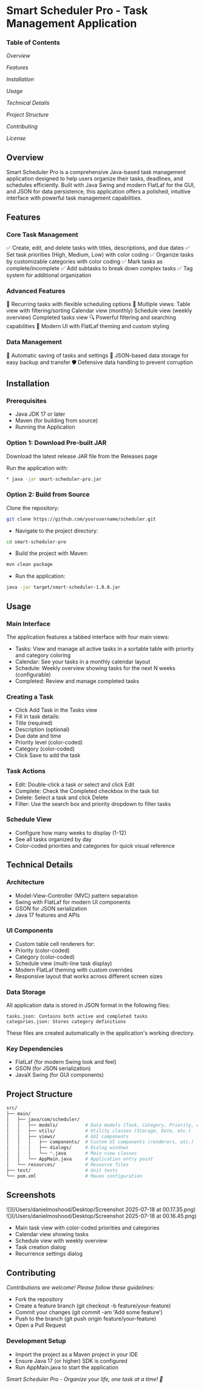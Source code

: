 # Smart Scheduler Pro - Task Management Application


### Table of Contents

_Overview_

_Features_

_Installation_

_Usage_

_Technical Details_

_Project Structure_

_Contributing_

_License_

## Overview

Smart Scheduler Pro is a comprehensive Java-based task management application designed to help users organize their tasks, deadlines, and schedules efficiently. Built with Java Swing and modern FlatLaf for the GUI, and JSON for data persistence, this application offers a polished, intuitive interface with powerful task management capabilities.

## Features

### Core Task Management

✅ Create, edit, and delete tasks with titles, descriptions, and due dates
✅ Set task priorities (High, Medium, Low) with color coding
✅ Organize tasks by customizable categories with color coding
✅ Mark tasks as complete/incomplete
✅ Add subtasks to break down complex tasks
✅ Tag system for additional organization

### Advanced Features

🔄 Recurring tasks with flexible scheduling options
📅 Multiple views:
Table view with filtering/sorting
Calendar view (monthly)
Schedule view (weekly overview)
Completed tasks view
🔍 Powerful filtering and searching capabilities
🎨 Modern UI with FlatLaf theming and custom styling

### Data Management

💾 Automatic saving of tasks and settings
🔄 JSON-based data storage for easy backup and transfer
🛡️ Defensive data handling to prevent corruption

## Installation

### Prerequisites

* Java JDK 17 or later
* Maven (for building from source)
* Running the Application

### Option 1: Download Pre-built JAR

Download the latest release JAR file from the Releases page

Run the application with:
``` bash
* java -jar smart-scheduler-pro.jar
```
### Option 2: Build from Source

Clone the repository:

``` bash
git clone https://github.com/yourusername/scheduler.git
```
* Navigate to the project directory:

``` bash
cd smart-scheduler-pro
```
* Build the project with Maven:
``` bash
mvn clean package
```
* Run the application:
``` bash
java -jar target/smart-scheduler-1.0.0.jar
```

## Usage

### Main Interface

The application features a tabbed interface with four main views:

* Tasks: View and manage all active tasks in a sortable table with priority and category coloring
* Calendar: See your tasks in a monthly calendar layout
* Schedule: Weekly overview showing tasks for the next N weeks (configurable)
* Completed: Review and manage completed tasks

### Creating a Task

* Click Add Task in the Tasks view
* Fill in task details:
* Title (required)
* Description (optional)
* Due date and time
* Priority level (color-coded)
* Category (color-coded)
* Click Save to add the task

### Task Actions

* Edit: Double-click a task or select and click Edit
* Complete: Check the Completed checkbox in the task list
* Delete: Select a task and click Delete
* Filter: Use the search box and priority dropdown to filter tasks

### Schedule View

* Configure how many weeks to display (1-12)
* See all tasks organized by day
* Color-coded priorities and categories for quick visual reference


## Technical Details

### Architecture

* Model-View-Controller (MVC) pattern separation
* Swing with FlatLaf for modern UI components
* GSON for JSON serialization
* Java 17 features and APIs

### UI Components

* Custom table cell renderers for:
* Priority (color-coded)
* Category (color-coded)
* Schedule view (multi-line task display)
* Modern FlatLaf theming with custom overrides
* Responsive layout that works across different screen sizes

### Data Storage

All application data is stored in JSON format in the following files:

    tasks.json: Contains both active and completed tasks
    categories.json: Stores category definitions

These files are created automatically in the application's working directory.

### Key Dependencies

* FlatLaf (for modern Swing look and feel)
* GSON (for JSON serialization)
* JavaX Swing (for GUI components)


## Project Structure
```bash
src/
├── main/
│   ├── java/com/scheduler/
│   │   ├── models/          # Data models (Task, Category, Priority, etc.)
│   │   ├── utils/           # Utility classes (Storage, Date, etc.)
│   │   ├── views/           # GUI components
│   │   │   ├── components/  # Custom UI components (renderers, etc.)
│   │   │   ├── dialogs/     # Dialog windows
│   │   │   └── *.java       # Main view classes
│   │   └── AppMain.java     # Application entry point
│   └── resources/           # Resource files
├── test/                    # Unit tests
└── pom.xml                  # Maven configuration
```
## Screenshots
![](/Users/danielmoshood/Desktop/Screenshot 2025-07-18 at 00.17.35.png)
![](/Users/danielmoshood/Desktop/Screenshot 2025-07-18 at 00.16.45.png)
* Main task view with color-coded priorities and categories
* Calendar view showing tasks
* Schedule view with weekly overview
* Task creation dialog
* Recurrence settings dialog

## Contributing

_Contributions are welcome! Please follow these guidelines:_

* Fork the repository
* Create a feature branch (git checkout -b feature/your-feature)
* Commit your changes (git commit -am 'Add some feature')
* Push to the branch (git push origin feature/your-feature)
* Open a Pull Request

### Development Setup

* Import the project as a Maven project in your IDE
* Ensure Java 17 (or higher) SDK  is configured
* Run AppMain.java to start the application


_Smart Scheduler Pro - Organize your life, one task at a time! 🚀_
